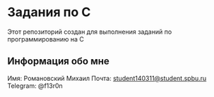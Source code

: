 # Задания по C

Этот репозиторий создан для выполнения заданий по программированию на C

## Информация обо мне

Имя: Романовский Михаил
Почта: student140311@student.spbu.ru
Telegram: @f13r0n
